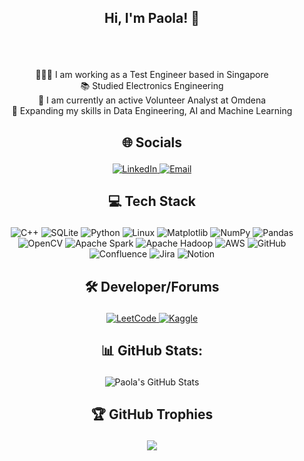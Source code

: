 ## <p align="center">Hi, I'm Paola! 👋 </p>

<br><br><p align="center">👩🏻‍💻 I am working as a Test Engineer based in Singapore<br>📚 Studied Electronics Engineering <br>🤝 I am currently an active Volunteer Analyst at Omdena<br>🎯 Expanding my skills in Data Engineering, AI and Machine Learning<br>


## <p align="center"> 🌐 Socials </p>

<p align="center">
  <a href="https://linkedin.com/in/paolamanarin">
    <img src="https://img.shields.io/badge/LinkedIn-%230077B5.svg?logo=linkedin&logoColor=white" alt="LinkedIn">
  </a>
  <a href="mailto:manarinpaola@gmail.com">
    <img src="https://img.shields.io/badge/Email-D14836?logo=gmail&logoColor=white" alt="Email">
  </a>
</p>



## <p align="center"> 💻 Tech Stack </p>

<p align="center">
  <img src="https://img.shields.io/badge/c++-%2300599C.svg?style=for-the-badge&logo=c%2B%2B&logoColor=white" alt="C++">
  <img src="https://img.shields.io/badge/sqlite-%2307405e.svg?style=for-the-badge&logo=sqlite&logoColor=white" alt="SQLite">
  <img src="https://img.shields.io/badge/python-3670A0?style=for-the-badge&logo=python&logoColor=ffdd54" alt="Python">
  <img src="https://img.shields.io/badge/Linux-FCC624?style=for-the-badge&logo=linux&logoColor=black" alt="Linux">
  <img src="https://img.shields.io/badge/Matplotlib-%23ffffff.svg?style=for-the-badge&logo=Matplotlib&logoColor=black" alt="Matplotlib">
  <img src="https://img.shields.io/badge/numpy-%23013243.svg?style=for-the-badge&logo=numpy&logoColor=white" alt="NumPy">
  <img src="https://img.shields.io/badge/pandas-%23150458.svg?style=for-the-badge&logo=pandas&logoColor=white" alt="Pandas">
  <img src="https://img.shields.io/badge/opencv-%23white.svg?style=for-the-badge&logo=opencv&logoColor=white" alt="OpenCV">
  <img src="https://img.shields.io/badge/Apache%20Spark-FDEE21?style=flat-square&logo=apachespark&logoColor=black" alt="Apache Spark">
  <img src="https://img.shields.io/badge/Apache%20Hadoop-66CCFF?style=for-the-badge&logo=apachehadoop&logoColor=black" alt="Apache Hadoop">
  <img src="https://img.shields.io/badge/AWS-%23FF9900.svg?style=for-the-badge&logo=amazon-aws&logoColor=white" alt="AWS">
  <img src="https://img.shields.io/badge/github-%23121011.svg?style=for-the-badge&logo=github&logoColor=white" alt="GitHub">
  <img src="https://img.shields.io/badge/confluence-%23172BF4.svg?style=for-the-badge&logo=confluence&logoColor=white" alt="Confluence">
  <img src="https://img.shields.io/badge/jira-%230A0FFF.svg?style=for-the-badge&logo=jira&logoColor=white" alt="Jira">
  <img src="https://img.shields.io/badge/Notion-%23000000.svg?style=for-the-badge&logo=notion&logoColor=white" alt="Notion">
</p>


## <p align="center"> 🛠️ Developer/Forums </p>
<p align="center">
  <a href="https://leetcode.com/u/paolamanarin/">
    <img src="https://img.shields.io/badge/LeetCode-000000?style=for-the-badge&logo=LeetCode&logoColor=#d16c06" alt="LeetCode">
  </a>
  <a href="https://www.kaggle.com/paolamanarin">
    <img src="https://img.shields.io/badge/Kaggle-035a7d?style=for-the-badge&logo=kaggle&logoColor=white" alt="Kaggle">
  </a>
</p>



## <p align="center"> 📊 GitHub Stats: </p>

<p align="center">
  <img src="https://github-readme-stats.vercel.app/api?username=paolamanarin&theme=dark&hide_border=false&include_all_commits=false&count_private=false" alt="Paola's GitHub Stats">
</p>

<!-- ![](https://nirzak-streak-stats.vercel.app/?user=paolamanarin&theme=dark&hide_border=false)<br/>
![](https://github-readme-stats.vercel.app/api/top-langs/?username=paolamanarin&theme=dark&hide_border=false&include_all_commits=false&count_private=false&layout=compact)  -->

## <p align="center"> 🏆 GitHub Trophies </p>
<p align="center">
<img src="https://github-profile-trophy.vercel.app/?username=paolamanarin&theme=radical&no-frame=false&no-bg=true&margin-w=4">
</p>


<!-- Proudly created with GPRM ( https://gprm.itsvg.in ) -->

